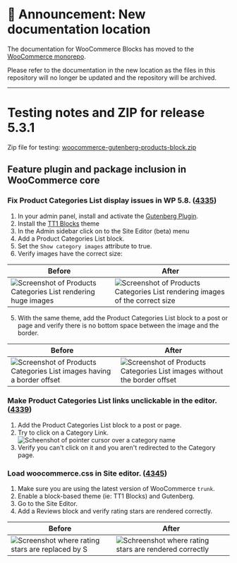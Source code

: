 # 📣 Announcement: New documentation location

The documentation for WooCommerce Blocks has moved to the [WooCommerce monorepo](https://github.com/woocommerce/woocommerce/tree/trunk/plugins/woocommerce-blocks/docs/).

Please refer to the documentation in the new location as the files in this repository will no longer be updated and the repository will be archived.

---

# Testing notes and ZIP for release 5.3.1

Zip file for testing: [woocommerce-gutenberg-products-block.zip](https://github.com/woocommerce/woocommerce-gutenberg-products-block/files/6654288/woocommerce-gutenberg-products-block.zip)

## Feature plugin and package inclusion in WooCommerce core

### Fix Product Categories List display issues in WP 5.8. ([4335](https://github.com/woocommerce/woocommerce-gutenberg-products-block/pull/4335))

1. In your admin panel, install and activate the [Gutenberg Plugin](https://wordpress.org/plugins/gutenberg/).
2. Install the [TT1 Blocks](https://wordpress.org/themes/tt1-blocks/) theme
3. In the Admin sidebar click on to the Site Editor (beta) menu
4. Add a Product Categories List block.
5. Set the `Show category images` attribute to true.
6. Verify images have the correct size:

| Before                                                                                                                                                                | After                                                                                                                                                                                |
| --------------------------------------------------------------------------------------------------------------------------------------------------------------------- | ------------------------------------------------------------------------------------------------------------------------------------------------------------------------------------ |
| ![Screenshot of Products Categories List rendering huge images](https://user-images.githubusercontent.com/3616980/121377547-b6fd2500-c942-11eb-8823-1dec7e8f4e72.png) | ![Screenshot of Products Categories List rendering images of the correct size](https://user-images.githubusercontent.com/3616980/121376793-1a3a8780-c942-11eb-914b-911192b07250.png) |

5. With the same theme, add the Product Categories List block to a post or page and verify there is no bottom space between the image and the border.

| Before                                                                                                                                                                        | After                                                                                                                                                                            |
| ----------------------------------------------------------------------------------------------------------------------------------------------------------------------------- | -------------------------------------------------------------------------------------------------------------------------------------------------------------------------------- |
| ![Screenshot of Products Categories List images having a border offset](https://user-images.githubusercontent.com/3616980/121377492-ac429000-c942-11eb-86ac-8075341ab1ac.png) | ![Screenshot of Products Categories List images without the border offset](https://user-images.githubusercontent.com/3616980/121376865-2c1c2a80-c942-11eb-9f6e-79c51bfa2a49.png) |

### Make Product Categories List links unclickable in the editor. ([4339](https://github.com/woocommerce/woocommerce-gutenberg-products-block/pull/4339))

1. Add the Product Categories List block to a post or page.
2. Try to click on a Category Link. \
   ![Scheenshot of pointer cursor over a category name](https://user-images.githubusercontent.com/3616980/121380040-d8f7a700-c944-11eb-98e1-24736043dc0a.png)
3. Verify you can't click on it and you aren't redirected to the Category page.

### Load woocommerce.css in Site editor. ([4345](https://github.com/woocommerce/woocommerce-gutenberg-products-block/pull/4345))

1. Make sure you are using the latest version of WooCommerce `trunk`.
2. Enable a block-based theme (ie: TT1 Blocks) and Gutenberg.
3. Go to the Site Editor.
4. Add a Reviews block and verify rating stars are rendered correctly.

| Before                                                                                                                                                   | After                                                                                                                                                          |
| -------------------------------------------------------------------------------------------------------------------------------------------------------- | -------------------------------------------------------------------------------------------------------------------------------------------------------------- |
| ![Screenshot where rating stars are replaced by S](https://user-images.githubusercontent.com/3616980/121849894-3cd6f280-ccec-11eb-81e4-de37f47ef9d3.png) | ![Schreenshot where rating stars are rendered correctly](https://user-images.githubusercontent.com/3616980/121849806-1fa22400-ccec-11eb-9359-007a4c6dd8a7.png) |
